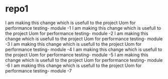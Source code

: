 # repo1
I am making this change which is usefull to the project Uom for performance testing- module -1
I am making this change which is usefull to the project Uom for performance testing- module -2
I am making this change which is usefull to the project Uom for performance testing- module -3
I am making this change which is usefull to the project Uom for performance testing- module -4
I am making this change which is usefull to the project Uom for performance testing- module -5
I am making this change which is usefull to the project Uom for performance testing- module -6
I am making this change which is usefull to the project Uom for performance testing- module -7
